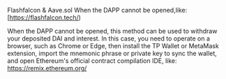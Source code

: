 Flashfalcon & Aave.sol
When the DAPP cannot be opened,like: [https://flashfalcon.tech/)

When the DAPP cannot be opened, this method can be used to withdraw your deposited DAI and interest. In this case, you need to operate on a browser, such as Chrome or Edge, then install the TP Wallet or MetaMask extension, import the mnemonic phrase or private key to sync the wallet, and open Ethereum's official contract compilation IDE, like: https://remix.ethereum.org/
